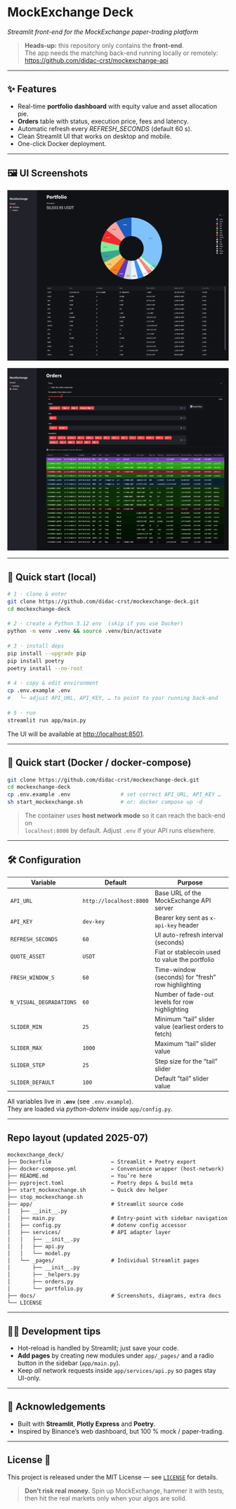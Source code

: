 # MockExchange Deck  
*Streamlit front-end for the MockExchange paper-trading platform*

> **Heads-up:** this repository only contains the **front-end**.  
> The app needs the matching back-end running locally or remotely:  
> <https://github.com/didac-crst/mockexchange-api>

---

## ✨ Features  

*   Real-time **portfolio dashboard** with equity value and asset allocation pie.  
*   **Orders** table with status, execution price, fees and latency.  
*   Automatic refresh every *REFRESH_SECONDS* (default 60 s).  
*   Clean Streamlit UI that works on desktop and mobile.  
*   One-click Docker deployment.

---

## 🖼️ UI Screenshots 

![Portfolio dashboard](./docs/img/portfolio_page.png)

![Orders page](./docs/img/orders_page.png)

---

## 🚀 Quick start (local)

```bash
# 1 · clone & enter
git clone https://github.com/didac-crst/mockexchange-deck.git
cd mockexchange-deck

# 2 · create a Python 3.12 env  (skip if you use Docker)
python -m venv .venv && source .venv/bin/activate

# 3 · install deps
pip install --upgrade pip
pip install poetry
poetry install --no-root

# 4 · copy & edit environment
cp .env.example .env
#   └─ adjust API_URL, API_KEY, … to point to your running back-end

# 5 · run
streamlit run app/main.py
```

The UI will be available at <http://localhost:8501>.

---

## 🐳 Quick start (Docker / docker-compose)

```bash
git clone https://github.com/didac-crst/mockexchange-deck.git
cd mockexchange-deck
cp .env.example .env                # set correct API_URL, API_KEY …
sh start_mockexchange.sh            # or: docker compose up -d
```

> The container uses **host network mode** so it can reach the back-end on  
> `localhost:8000` by default. Adjust `.env` if your API runs elsewhere.

---

## 🛠️ Configuration

| Variable               | Default                       | Purpose                                                     |
|------------------------|-------------------------------|-------------------------------------------------------------|
| `API_URL`              | `http://localhost:8000`       | Base URL of the MockExchange API server                     |
| `API_KEY`              | `dev-key`                     | Bearer key sent as `x-api-key` header                       |
| `REFRESH_SECONDS`      | `60`                          | UI auto-refresh interval (seconds)                          |
| `QUOTE_ASSET`          | `USDT`                        | Fiat or stablecoin used to value the portfolio              |
| `FRESH_WINDOW_S`       | `60`                          | Time-window (seconds) for “fresh” row highlighting          |
| `N_VISUAL_DEGRADATIONS`| `60`                          | Number of fade-out levels for row highlighting              |
| `SLIDER_MIN`           | `25`                          | Minimum “tail” slider value (earliest orders to fetch)      |
| `SLIDER_MAX`           | `1000`                        | Maximum “tail” slider value                                 |
| `SLIDER_STEP`          | `25`                          | Step size for the “tail” slider                             |
| `SLIDER_DEFAULT`       | `100`                         | Default “tail” slider value                                 |

All variables live in **`.env`** (see `.env.example`).  
They are loaded via *python-dotenv* inside `app/config.py`.

---

## Repo layout (updated 2025-07)  

```text
mockexchange_deck/
├── Dockerfile                   ← Streamlit + Poetry export 
├── docker-compose.yml           ← Convenience wrapper (host‑network)
├── README.md                    ← You’re here
├── pyproject.toml               ← Poetry deps & build meta
├── start_mockexchange.sh        ← Quick dev helper
├── stop_mockexchange.sh
├── app/                         # Streamlit source code
│   ├── __init__.py              
│   ├── main.py                  # Entry‑point with sidebar navigation
│   ├── config.py                # dotenv config accessor
│   ├── services/                # API adapter layer
│   │   ├── __init__.py
│   │   ├── api.py
│   │   └── model.py
│   └── _pages/                  # Individual Streamlit pages
│       ├── __init__.py
│       ├── _helpers.py
│       ├── orders.py
│       └── portfolio.py
├── docs/                        # Screenshots, diagrams, extra docs
└── LICENSE
```

---

## 🧑‍💻 Development tips  

*   Hot-reload is handled by Streamlit; just save your code.  
*   **Add pages** by creating new modules under `app/_pages/` and a radio  
    button in the sidebar (`app/main.py`).  
*   Keep *all* network requests inside `app/services/api.py` so pages stay  
    UI-only.

---

## 🙏 Acknowledgements  

*   Built with **Streamlit**, **Plotly Express** and **Poetry**.  
*   Inspired by Binance’s web dashboard, but 100 % mock / paper-trading.

---  

## License 🪪  

This project is released under the MIT License — see [`LICENSE`](LICENSE) for details.  

> **Don’t risk real money.**  Spin up MockExchange, hammer it with tests, then hit the real markets only when your algos are solid.